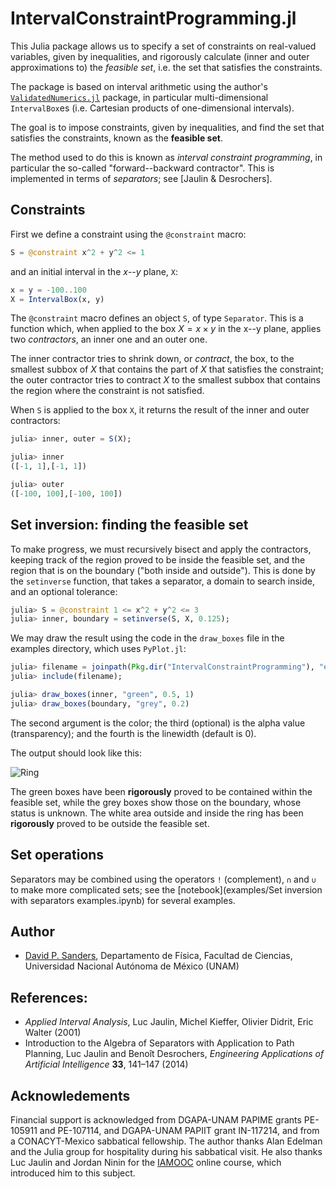 # IntervalConstraintProgramming.jl



This Julia package allows us to specify a set of constraints on real-valued variables, 
given by inequalities, and 
rigorously calculate (inner and outer approximations to) the *feasible set*, 
i.e. the set that satisfies the constraints.

The package is based on interval arithmetic using the author's 
[`ValidatedNumerics.jl`](https://github.com/dpsanders/ValidatedNumerics.jl) package,
in particular multi-dimensional `IntervalBox`es (i.e. Cartesian products of one-dimensional intervals).

The goal is to impose constraints, given by inequalities, and find the set that
satisfies the constraints, known as the **feasible set**.

The method used to do this is known as *interval constraint programming*, in particular the 
so-called "forward--backward contractor". This is implemented in terms of *separators*; see 
[Jaulin & Desrochers].

## Constraints
First we define a constraint using the `@constraint` macro:
```julia
S = @constraint x^2 + y^2 <= 1
```
and an initial interval in the $x$--$y$ plane, `X`:
```julia
x = y = -100..100
X = IntervalBox(x, y)
```

The `@constraint` macro defines an object `S`, of type `Separator`.
This is a function which,
when applied to the box $X = x \times y$
in the x--y plane, applies two *contractors*, an inner one and an outer one.

The inner contractor tries to shrink down, or *contract*, the box, to the smallest subbox
of $X$ that contains the part of $X$ that satisfies the constraint; the
outer contractor tries to contract $X$ to the smallest subbox that contains the
region where the constraint is not satisfied.

When `S` is applied to the box `X`, it returns the result of the inner and outer contractors:
```julia
julia> inner, outer = S(X);

julia> inner
([-1, 1],[-1, 1])

julia> outer
([-100, 100],[-100, 100])
```

## Set inversion: finding the feasible set

To make progress, we must recursively bisect and apply the contractors, keeping
track of the region proved to be inside the feasible set, and the region that is
on the boundary ("both inside and outside"). This is done by the `setinverse` function,
that takes a separator, a domain to search inside, and an optional tolerance:

```julia
julia> S = @constraint 1 <= x^2 + y^2 <= 3
julia> inner, boundary = setinverse(S, X, 0.125);
```

We may draw the result using the code in the `draw_boxes` file in the examples directory,
which uses `PyPlot.jl`:
```julia
julia> filename = joinpath(Pkg.dir("IntervalConstraintProgramming"), "examples", "draw_boxes.jl");
julia> include(filename);

julia> draw_boxes(inner, "green", 0.5, 1)
julia> draw_boxes(boundary, "grey", 0.2)
```
The second argument is the color; the third (optional) is the alpha value (transparency);
and the fourth is the linewidth (default is 0).

The output should look like this:

![Ring](examples/ring.png)


The green boxes have been **rigorously** proved to be contained within the feasible set,
while the grey boxes show those on the boundary, whose status is unknown.
The white area outside and inside the ring has been **rigorously** proved to be outside
the feasible set.

## Set operations
Separators may be combined using the operators `!` (complement), `∩` and `∪` to make
more complicated sets; see the [notebook](examples/Set inversion with separators examples.ipynb) for several examples.

## Author

- [David P. Sanders](http://sistemas.fciencias.unam.mx/~dsanders),
Departamento de Física, Facultad de Ciencias, Universidad Nacional Autónoma de México (UNAM)


## References:
- *Applied Interval Analysis*, Luc Jaulin, Michel Kieffer, Olivier Didrit, Eric Walter (2001)
- Introduction to the Algebra of Separators with Application to Path Planning, Luc Jaulin and Benoît Desrochers,
*Engineering Applications of Artificial Intelligence* **33**, 141–147 (2014)

## Acknowledements
Financial support is acknowledged from DGAPA-UNAM PAPIME grants PE-105911 and PE-107114, and DGAPA-UNAM PAPIIT grant IN-117214, and from a CONACYT-Mexico sabbatical fellowship. The author thanks Alan Edelman and the Julia group for hospitality during his sabbatical visit. He also thanks Luc Jaulin and Jordan Ninin for the [IAMOOC](http://iamooc.ensta-bretagne.fr/) online course, which introduced him to this subject.
